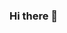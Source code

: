 ### Hi there 👋

<!--
**sophie-dev95/sophie-dev95** is a ✨ _special_ ✨ repository because its `README.md` (this file) appears on your GitHub profile.

Here are some ideas to get you started:

- 🔭 I’m currently working on Video Editor
- 🌱 I’m currently learning Data Analys
- 👯 I’m looking to collaborate on "not sure yet"
- 🤔 I’m looking for help with "not sure yet"
- 💬 Ask me about Social Science
- 📫 How to reach me: sophie.entrepreneur@gmail.com
- 😄 Pronouns: She/Her
- ⚡ Fun fact: Hahaha
-->
